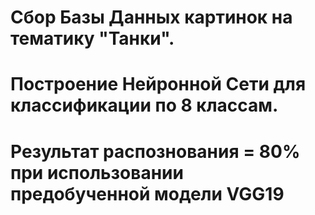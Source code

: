 # Сбор Базы Данных картинок на тематику "Танки".
# Построение Нейронной Сети для классификации по 8 классам.
# Результат распознования  = 80% при использовании предобученной модели VGG19
